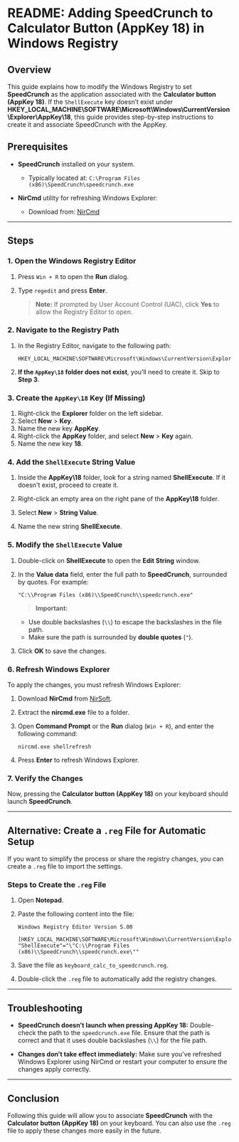 # README: Adding SpeedCrunch to Calculator Button (AppKey 18) in Windows Registry

## Overview

This guide explains how to modify the Windows Registry to set **SpeedCrunch** as the application associated with the **Calculator button (AppKey 18)**. If the `ShellExecute` key doesn’t exist under **HKEY_LOCAL_MACHINE\SOFTWARE\Microsoft\Windows\CurrentVersion\Explorer\AppKey\18**, this guide provides step-by-step instructions to create it and associate SpeedCrunch with the AppKey.

## Prerequisites

* **SpeedCrunch** installed on your system.

  * Typically located at:
    `C:\Program Files (x86)\SpeedCrunch\speedcrunch.exe`
* **NirCmd** utility for refreshing Windows Explorer:

  * Download from: [NirCmd](https://www.nirsoft.net/utils/nircmd.html)

---

## Steps

### 1. Open the Windows Registry Editor

1. Press `Win + R` to open the **Run** dialog.
2. Type `regedit` and press **Enter**.

   > **Note:** If prompted by User Account Control (UAC), click **Yes** to allow the Registry Editor to open.

### 2. Navigate to the Registry Path

1. In the Registry Editor, navigate to the following path:

   ```
   HKEY_LOCAL_MACHINE\SOFTWARE\Microsoft\Windows\CurrentVersion\Explorer\AppKey\18
   ```

2. **If the `AppKey\18` folder does not exist**, you’ll need to create it. Skip to **Step 3**.

### 3. Create the `AppKey\18` Key (If Missing)

1. Right-click the **Explorer** folder on the left sidebar.
2. Select **New** > **Key**.
3. Name the new key **AppKey**.
4. Right-click the **AppKey** folder, and select **New** > **Key** again.
5. Name the new key **18**.

### 4. Add the `ShellExecute` String Value

1. Inside the **AppKey\18** folder, look for a string named **ShellExecute**. If it doesn't exist, proceed to create it.

2. Right-click an empty area on the right pane of the **AppKey\18** folder.

3. Select **New** > **String Value**.

4. Name the new string **ShellExecute**.

### 5. Modify the `ShellExecute` Value

1. Double-click on **ShellExecute** to open the **Edit String** window.

2. In the **Value data** field, enter the full path to **SpeedCrunch**, surrounded by quotes. For example:

   ```
   "C:\\Program Files (x86)\\SpeedCrunch\\speedcrunch.exe"
   ```

   > **Important:**

   * Use double backslashes (`\\`) to escape the backslashes in the file path.
   * Make sure the path is surrounded by **double quotes** (`"`).

3. Click **OK** to save the changes.

### 6. Refresh Windows Explorer

To apply the changes, you must refresh Windows Explorer:

1. Download **NirCmd** from [NirSoft](https://www.nirsoft.net/utils/nircmd.html).

2. Extract the **nircmd.exe** file to a folder.

3. Open **Command Prompt** or the **Run** dialog (`Win + R`), and enter the following command:

   ```
   nircmd.exe shellrefresh
   ```

4. Press **Enter** to refresh Windows Explorer.

### 7. Verify the Changes

Now, pressing the **Calculator button (AppKey 18)** on your keyboard should launch **SpeedCrunch**.

---

## Alternative: Create a `.reg` File for Automatic Setup

If you want to simplify the process or share the registry changes, you can create a `.reg` file to import the settings.

### Steps to Create the `.reg` File

1. Open **Notepad**.

2. Paste the following content into the file:

   ```reg
   Windows Registry Editor Version 5.00

   [HKEY_LOCAL_MACHINE\SOFTWARE\Microsoft\Windows\CurrentVersion\Explorer\AppKey\18]
   "ShellExecute"="\"C:\\Program Files (x86)\\SpeedCrunch\\speedcrunch.exe\""
   ```

3. Save the file as `keyboard_calc_to_speedcrunch.reg`.

4. Double-click the `.reg` file to automatically add the registry changes.

---

## Troubleshooting

* **SpeedCrunch doesn’t launch when pressing AppKey 18:**
  Double-check the path to the `speedcrunch.exe` file. Ensure that the path is correct and that it uses double backslashes (`\\`) for the file path.

* **Changes don’t take effect immediately:**
  Make sure you've refreshed Windows Explorer using NirCmd or restart your computer to ensure the changes apply correctly.

---

## Conclusion

Following this guide will allow you to associate **SpeedCrunch** with the **Calculator button (AppKey 18)** on your keyboard. You can also use the `.reg` file to apply these changes more easily in the future.


